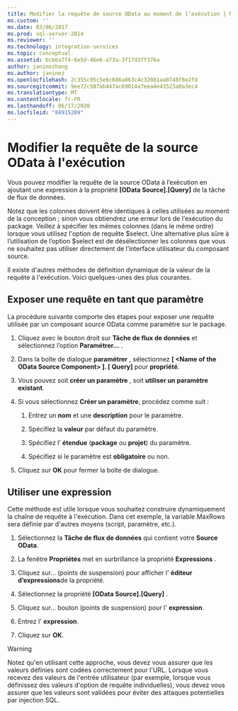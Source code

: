 ```yaml
---
title: Modifier la requête de source OData au moment de l’exécution | Microsoft Docs
ms.custom: ''
ms.date: 03/06/2017
ms.prod: sql-server-2014
ms.reviewer: ''
ms.technology: integration-services
ms.topic: conceptual
ms.assetid: bcbba7f4-6e5d-46e6-a73a-3f17d3ff376a
author: janinezhang
ms.author: janinez
ms.openlocfilehash: 2c355c95c5e6c686a063c4c32081aa0740f8e2fd
ms.sourcegitcommit: 9ee72c507ab447ac69014a7eea4e43523a0a3ec4
ms.translationtype: MT
ms.contentlocale: fr-FR
ms.lasthandoff: 06/17/2020
ms.locfileid: "84915209"
---
```

# <a name="modify-odata-source-query-at-runtime"></a>Modifier la requête de la source OData à l'exécution
  Vous pouvez modifier la requête de la source OData à l’exécution en ajoutant une expression à la propriété **[OData Source].[Query]** de la tâche de flux de données.  
  
 Notez que les colonnes doivent être identiques à celles utilisées au moment de la conception ; sinon vous obtiendrez une erreur lors de l'exécution du package. Veillez à spécifier les mêmes colonnes (dans le même ordre) lorsque vous utilisez l'option de requête $select. Une alternative plus sûre à l’utilisation de l’option $select est de désélectionner les colonnes que vous ne souhaitez pas utiliser directement de l’interface utilisateur du composant source.  
  
 Il existe d'autres méthodes de définition dynamique de la valeur de la requête à l'exécution. Voici quelques-unes des plus courantes.  
  
## <a name="exposing-the-query-as-a-parameter"></a>Exposer une requête en tant que paramètre  
 La procédure suivante comporte des étapes pour exposer une requête utilisée par un composant source OData comme paramètre sur le package.  
  
1.  Cliquez avec le bouton droit sur **Tâche de flux de données** et sélectionnez l’option **Paramétrer...** .  
  
2.  Dans la boîte de dialogue **paramétrer** , sélectionnez **[ \<Name of the OData Source Component> ]. [ Query]** pour **propriété**.  
  
3.  Vous pouvez soit **créer un paramètre** , soit **utiliser un paramètre existant**.  
  
4.  Si vous sélectionnez **Créer un paramètre**, procédez comme suit :  
  
    1.  Entrez un **nom** et une **description** pour le paramètre.  
  
    2.  Spécifiez la **valeur** par défaut du paramètre.  
  
    3.  Spécifiez l’ **étendue** (**package** ou **projet**) du paramètre.  
  
    4.  Spécifiez si le paramètre est **obligatoire** ou non.  
  
5.  Cliquez sur **OK** pour fermer la boîte de dialogue.  
  
## <a name="using-an-expression"></a>Utiliser une expression  
 Cette méthode est utile lorsque vous souhaitez construire dynamiquement la chaîne de requête à l'exécution. Dans cet exemple, la variable MaxRows sera définie par d'autres moyens (script, paramètre, etc.).  
  
1.  Sélectionnez la **Tâche de flux de données** qui contient votre **Source OData**.  
  
2.  La fenêtre **Propriétés** met en surbrillance la propriété **Expressions** .  
  
3.  Cliquez sur... (points de suspension) pour afficher l' **éditeur d’expressions**de la propriété.  
  
4.  Sélectionnez la propriété **[OData Source].[Query]** .  
  
5.  Cliquez sur... bouton (points de suspension) pour l' **expression**.  
  
6.  Entrez l' **expression**.  
  
7.  Cliquez sur **OK**.  
  
> [!WARNING]  
>  Notez qu'en utilisant cette approche, vous devez vous assurer que les valeurs définies sont codées correctement pour l'URL. Lorsque vous recevez des valeurs de l'entrée utilisateur (par exemple, lorsque vous définissez des valeurs d'option de requête individuelles), vous devez vous assurer que les valeurs sont validées pour éviter des attaques potentielles par injection SQL.  
  
  
